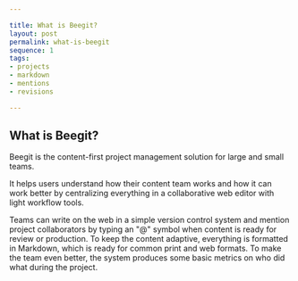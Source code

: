 ```yaml
---

title: What is Beegit?
layout: post
permalink: what-is-beegit
sequence: 1 
tags:
- projects
- markdown
- mentions
- revisions

---
```


## What is Beegit?
Beegit is the content-first project management solution for large and small teams. 

It helps users understand how their content team works and how it can work better by centralizing everything in a collaborative web editor with light workflow tools. 

Teams can write on the web in a simple version control system and mention project collaborators by typing an "@" symbol when content is ready for review or production. To keep the content adaptive, everything is formatted in Markdown, which is ready for common print and web formats. To make the team even better, the system produces some basic metrics on who did what during the project.
